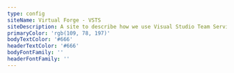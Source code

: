 ```yaml
---
type: config
siteName: Virtual Forge - VSTS
siteDescription: A site to describe how we use Visual Studio Team Services.
primaryColor: 'rgb(109, 78, 197)'
bodyTextColor: '#666'
headerTextColor: '#666'
bodyFontFamily: ''
headerFontFamily: ''
---
```


